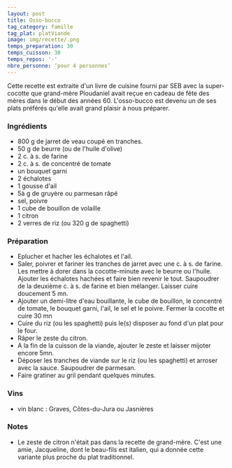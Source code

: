 ```yaml
---
layout: post
title: Osso-bucco
tag_category: famille
tag_plat: platViande
image: img/recette/.png
temps_preparation: 30
temps_cuisson: 30
temps_repos: '-'
nbre_personne: ‘pour 4 personnes’
---
```

Cette recette est extraite d'un livre de cuisine fourni par SEB avec la super-cocotte que grand-mère Ploudaniel avait reçue en cadeau de fête des mères dans le début des années 60. L'osso-bucco est devenu un de ses plats préférés qu'elle avait grand plaisir à nous préparer.

### Ingrédients
* 800 g de jarret de veau coupé en tranches.
* 50 g de beurre (ou de l'huile d'olive)
* 2 c. à s. de farine
* 2 c. à s. de concentré de tomate
* un bouquet garni
* 2 échalotes
* 1 gousse d'ail
* 5à g de gruyère ou parmesan râpé
* sel, poivre
* 1 cube de bouillon de volaille
* 1 citron
* 2 verres de riz (ou 320 g de spaghetti)

### Préparation
* Eplucher et hacher les échalotes et l'ail.
* Saler, poivrer et fariner les tranches de jarret avec une c. à s. de farine. Les mettre à dorer dans la cocotte-minute avec le beurre ou l'huile. Ajouter les échalotes hachées et faire bien revenir le tout. Saupoudrer de la deuxième c. à s. de farine et bien mélanger. Laisser cuire doucement 5 mn.
* Ajouter un demi-litre d'eau bouillante, le cube de bouillon, le concentré de tomate, le bouquet garni, l'ail, le sel et le poivre. Fermer la cocotte et cuire 30 mn
* Cuire du riz (ou les spaghetti) puis le(s) disposer au fond d'un plat pour le four.
* Râper le zeste du citron.
* A la fin de la cuisson de la viande, ajouter le zeste et laisser mijoter encore 5mn.
* Déposer les tranches de viande sur le riz (ou les spaghetti) et arroser avec la sauce. Saupoudrer de parmesan.
* Faire gratiner au gril pendant quelques minutes.

### Vins
* vin blanc : Graves, Côtes-du-Jura ou Jasnières


### Notes
* Le zeste de citron n'était pas dans la recette de grand-mère. C'est une amie, Jacqueline, dont le beau-fils est italien, qui a donnée cette variante plus proche du plat traditionnel.
